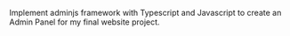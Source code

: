 Implement adminjs framework with Typescript and Javascript to create an Admin Panel for my final website project. 
